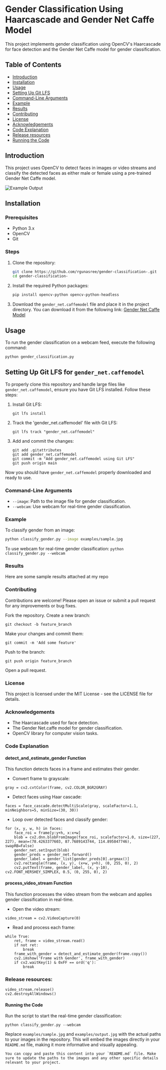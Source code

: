 # Gender Classification Using Haarcascade and Gender Net Caffe Model

This project implements gender classification using OpenCV's Haarcascade for face detection and the Gender Net Caffe model for gender classification.

## Table of Contents

- [Introduction](#introduction)
- [Installation](#installation)
- [Usage](#usage)
- [Setting Up Git LFS](#setting-up-git-lfs)
- [Command-Line Arguments](#Command-Line-Arguments)
- [Example](#Example)
- [Results](#Results)
- [Contributing](#contributing)
- [License](#license)
- [Acknowledgements](#acknowledgements)
- [Code Explanation](#code-explanation)
- [Release resources](#Release-resources)
- [Running the Code](#Running-the-Code)

## Introduction

This project uses OpenCV to detect faces in images or video streams and classify the detected faces as either male or female using a pre-trained Gender Net Caffe model.

![Example Output](OP.png)

## Installation

### Prerequisites

- Python 3.x
- OpenCV
- Git

### Steps

1. Clone the repository:
    ```sh
    git clone https://github.com/rgunasree/gender-classification-.git
    cd gender-classification-
    ```

2. Install the required Python packages:
    ```sh
    pip install opencv-python opencv-python-headless
    ```

3. Download the `gender_net.caffemodel` file and place it in the project directory. You can download it from the following link:
    [Gender Net Caffe Model](https://example.com/path/to/gender_net.caffemodel)

## Usage

To run the gender classification on a webcam feed, execute the following command:
```sh
python gender_classification.py
```
## Setting Up Git LFS for `gender_net.caffemodel`

To properly clone this repository and handle large files like `gender_net.caffemodel`, ensure you have Git LFS installed. Follow these steps:

1. Install Git LFS:
    ```
    git lfs install
    ```

2. Track the 'gender_net.caffemodel' file with Git LFS:
    ```
    git lfs track "gender_net.caffemodel"
    ```

3. Add and commit the changes:
    ```
    git add .gitattributes
    git add gender_net.caffemodel
    git commit -m "Add gender_net.caffemodel using Git LFS"
    git push origin main
    ```

Now you should have `gender_net.caffemodel` properly downloaded and ready to use.

### Command-Line Arguments

- `--image`: Path to the image file for gender classification.
- `--webcam`: Use webcam for real-time gender classification.

### Example

To classify gender from an image:
```sh
python classify_gender.py --image examples/sample.jpg
```
To use webcam for real-time gender classification:
```python classify_gender.py --webcam```

### Results

Here are some sample results attached at my repo

### Contributing

Contributions are welcome! Please open an issue or submit a pull request for any improvements or bug fixes.

Fork the repository.
Create a new branch:
```
git checkout -b feature_branch
```
Make your changes and commit them:
```
git commit -m 'Add some feature'
```
Push to the branch:
```
git push origin feature_branch
```
Open a pull request.

### License

This project is licensed under the MIT License - see the LICENSE file for details.

### Acknowledgements

- The Haarcascade used for face detection.
- The Gender Net.caffe model for gender classification.
- OpenCV library for computer vision tasks.

### Code Explanation

#### detect_and_estimate_gender Function
This function detects faces in a frame and estimates their gender.

- Convert frame to grayscale:
```
gray = cv2.cvtColor(frame, cv2.COLOR_BGR2GRAY)
```
- Detect faces using Haar cascade:
```
faces = face_cascade.detectMultiScale(gray, scaleFactor=1.1, minNeighbors=5, minSize=(30, 30))
```
- Loop over detected faces and classify gender:
```
for (x, y, w, h) in faces:
    face_roi = frame[y:y+h, x:x+w]
    blob = cv2.dnn.blobFromImage(face_roi, scalefactor=1.0, size=(227, 227), mean=(78.4263377603, 87.7689143744, 114.895847746), swapRB=False)
    gender_net.setInput(blob)
    gender_preds = gender_net.forward()
    gender_label = gender_list[gender_preds[0].argmax()]
    cv2.rectangle(frame, (x, y), (x+w, y+h), (0, 255, 0), 2)
    cv2.putText(frame, gender_label, (x, y-10), cv2.FONT_HERSHEY_SIMPLEX, 0.5, (0, 255, 0), 2)
```
#### process_video_stream Function
This function processes the video stream from the webcam and applies gender classification in real-time.

- Open the video stream:
```
video_stream = cv2.VideoCapture(0)
```
- Read and process each frame:
```
while True:
    ret, frame = video_stream.read()
    if not ret:
        break
    frame_with_gender = detect_and_estimate_gender(frame.copy())
    cv2.imshow('Frame with Gender', frame_with_gender)
    if cv2.waitKey(1) & 0xFF == ord('q'):
        break
```
### Release resources:
```
video_stream.release()
cv2.destroyAllWindows()
```
#### Running the Code

Run the script to start the real-time gender classification:
```
python classify_gender.py --webcam
```

Replace `examples/sample.jpg` and `examples/output.jpg` with the actual paths to your images in the repository. This will embed the images directly in your `README.md` file, making it more informative and visually appealing.

```
You can copy and paste this content into your `README.md` file. Make sure to update the paths to the images and any other specific details relevant to your project.
```



